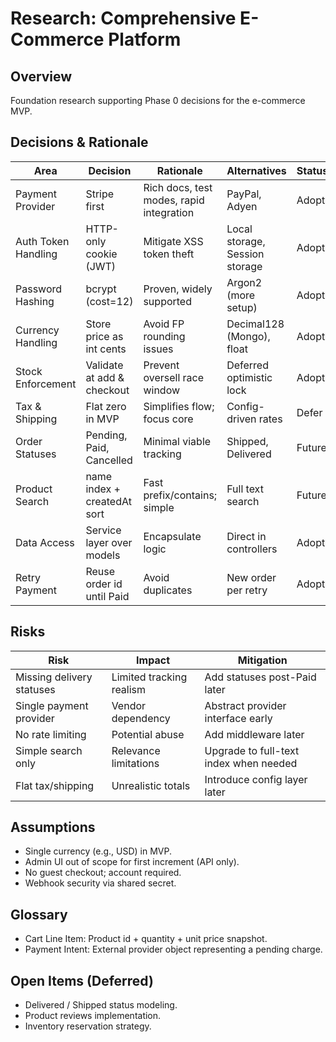 # Research: Comprehensive E-Commerce Platform

## Overview
Foundation research supporting Phase 0 decisions for the e-commerce MVP.

## Decisions & Rationale
| Area | Decision | Rationale | Alternatives | Status |
|------|----------|-----------|-------------|--------|
| Payment Provider | Stripe first | Rich docs, test modes, rapid integration | PayPal, Adyen | Adopt |
| Auth Token Handling | HTTP-only cookie (JWT) | Mitigate XSS token theft | Local storage, Session storage | Adopt |
| Password Hashing | bcrypt (cost=12) | Proven, widely supported | Argon2 (more setup) | Adopt |
| Currency Handling | Store price as int cents | Avoid FP rounding issues | Decimal128 (Mongo), float | Adopt |
| Stock Enforcement | Validate at add & checkout | Prevent oversell race window | Deferred optimistic lock | Adopt |
| Tax & Shipping | Flat zero in MVP | Simplifies flow; focus core | Config-driven rates | Defer |
| Order Statuses | Pending, Paid, Cancelled | Minimal viable tracking | Shipped, Delivered | Future |
| Product Search | name index + createdAt sort | Fast prefix/contains; simple | Full text search | Future |
| Data Access | Service layer over models | Encapsulate logic | Direct in controllers | Adopt |
| Retry Payment | Reuse order id until Paid | Avoid duplicates | New order per retry | Adopt |

## Risks
| Risk | Impact | Mitigation |
|------|--------|-----------|
| Missing delivery statuses | Limited tracking realism | Add statuses post-Paid later |
| Single payment provider | Vendor dependency | Abstract provider interface early |
| No rate limiting | Potential abuse | Add middleware later |
| Simple search only | Relevance limitations | Upgrade to full-text index when needed |
| Flat tax/shipping | Unrealistic totals | Introduce config layer later |

## Assumptions
- Single currency (e.g., USD) in MVP.
- Admin UI out of scope for first increment (API only).
- No guest checkout; account required.
- Webhook security via shared secret.

## Glossary
- Cart Line Item: Product id + quantity + unit price snapshot.
- Payment Intent: External provider object representing a pending charge.

## Open Items (Deferred)
- Delivered / Shipped status modeling.
- Product reviews implementation.
- Inventory reservation strategy.

